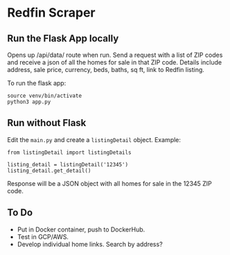 # Redfin Scraper

## Run the Flask App locally

Opens up /api/data/ route when run. Send a request with a list of ZIP codes and receive a json of all the homes for sale in that ZIP code. Details include address, sale price, currency, beds, baths, sq ft, link to Redfin listing. 

To run the flask app: 

```
source venv/bin/activate
python3 app.py
```

## Run without Flask 

Edit the `main.py` and create a `listingDetail` object. Example: 

```
from listingDetail import listingDetails

listing_detail = listingDetail('12345')
listing_detail.get_detail()
```

Response will be a JSON object with all homes for sale in the 12345 ZIP code. 

## To Do

- Put in Docker container, push to DockerHub. 
- Test in GCP/AWS. 
- Develop individual home links. Search by address? 
